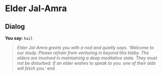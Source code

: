 # Elder Jal-Amra
## Dialog

**You say:** `hail`



>*Elder Jal-Amra greets you with a nod and quietly says. 'Welcome to our study. Please refrain from venturing in beyond this lobby. The elders are involved in maintaining a deep meditative state. They must not be disturbed. If an elder wishes to speak to you. one of their aids will fetch you.'*
end
